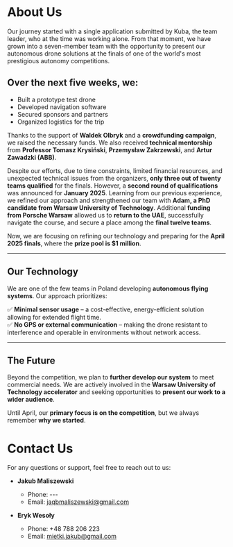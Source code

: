 # About Us

Our journey started with a single application submitted by Kuba, the team leader, who at the time was working alone. From that moment, we have grown into a seven-member team with the opportunity to present our autonomous drone solutions at the finals of one of the world's most prestigious autonomy competitions.

## Over the next five weeks, we:
- Built a prototype test drone  
- Developed navigation software  
- Secured sponsors and partners  
- Organized logistics for the trip  

Thanks to the support of **Waldek Olbryk** and a **crowdfunding campaign**, we raised the necessary funds. We also received **technical mentorship** from **Professor Tomasz Krysiński**, **Przemysław Zakrzewski**, and **Artur Zawadzki (ABB)**.

Despite our efforts, due to time constraints, limited financial resources, and unexpected technical issues from the organizers, **only three out of twenty teams qualified** for the finals. However, a **second round of qualifications** was announced for **January 2025**. Learning from our previous experience, we refined our approach and strengthened our team with **Adam, a PhD candidate from Warsaw University of Technology**. Additional **funding from Porsche Warsaw** allowed us to **return to the UAE**, successfully navigate the course, and secure a place among the **final twelve teams**.

Now, we are focusing on refining our technology and preparing for the **April 2025 finals**, where the **prize pool is $1 million**.

---

## Our Technology

We are one of the few teams in Poland developing **autonomous flying systems**. Our approach prioritizes:  

✅ **Minimal sensor usage** – a cost-effective, energy-efficient solution allowing for extended flight time.  
✅ **No GPS or external communication** – making the drone resistant to interference and operable in environments without network access.  

---

## The Future

Beyond the competition, we plan to **further develop our system** to meet commercial needs. We are actively involved in the **Warsaw University of Technology accelerator** and seeking opportunities to **present our work to a wider audience**.  

Until April, our **primary focus is on the competition**, but we always remember **why we started**.

# Contact Us

For any questions or support, feel free to reach out to us:

- **Jakub Maliszewski**  
  - Phone: --- 
  - Email: [jaqbmaliszewski@gmail.com](mailto:jaqbmaliszewski@gmail.com)

- **Eryk Wesoły**  
  - Phone: +48 788 206 223  
  - Email: [mietki.jakub@gmail.com](mailto:mietki.jakub@gmail.com) 
